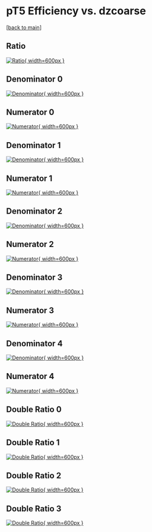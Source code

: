 # pT5 Efficiency vs. dzcoarse

[[back to main](./)]



## Ratio

[![Ratio](../mtv/var/pT5_loweta_0_0_eff_dzcoarse.png){ width=600px }](../mtv/var/pT5_loweta_0_0_eff_dzcoarse.pdf)

## Denominator 0

[![Denominator](../mtv/den/pT5_loweta_0_0_eff_dzcoarse_den0.png){ width=600px }](../mtv/den/pT5_loweta_0_0_eff_dzcoarse_den0.pdf)

## Numerator 0

[![Numerator](../mtv/num/pT5_loweta_0_0_eff_dzcoarse_num0.png){ width=600px }](../mtv/num/pT5_loweta_0_0_eff_dzcoarse_num0.pdf)

## Denominator 1

[![Denominator](../mtv/den/pT5_loweta_0_0_eff_dzcoarse_den1.png){ width=600px }](../mtv/den/pT5_loweta_0_0_eff_dzcoarse_den1.pdf)

## Numerator 1

[![Numerator](../mtv/num/pT5_loweta_0_0_eff_dzcoarse_num1.png){ width=600px }](../mtv/num/pT5_loweta_0_0_eff_dzcoarse_num1.pdf)

## Denominator 2

[![Denominator](../mtv/den/pT5_loweta_0_0_eff_dzcoarse_den2.png){ width=600px }](../mtv/den/pT5_loweta_0_0_eff_dzcoarse_den2.pdf)

## Numerator 2

[![Numerator](../mtv/num/pT5_loweta_0_0_eff_dzcoarse_num2.png){ width=600px }](../mtv/num/pT5_loweta_0_0_eff_dzcoarse_num2.pdf)

## Denominator 3

[![Denominator](../mtv/den/pT5_loweta_0_0_eff_dzcoarse_den3.png){ width=600px }](../mtv/den/pT5_loweta_0_0_eff_dzcoarse_den3.pdf)

## Numerator 3

[![Numerator](../mtv/num/pT5_loweta_0_0_eff_dzcoarse_num3.png){ width=600px }](../mtv/num/pT5_loweta_0_0_eff_dzcoarse_num3.pdf)

## Denominator 4

[![Denominator](../mtv/den/pT5_loweta_0_0_eff_dzcoarse_den4.png){ width=600px }](../mtv/den/pT5_loweta_0_0_eff_dzcoarse_den4.pdf)

## Numerator 4

[![Numerator](../mtv/num/pT5_loweta_0_0_eff_dzcoarse_num4.png){ width=600px }](../mtv/num/pT5_loweta_0_0_eff_dzcoarse_num4.pdf)

## Double Ratio 0

[![Double Ratio](../mtv/ratio/pT5_loweta_0_0_eff_dzcoarse_ratio0.png){ width=600px }](../mtv/ratio/pT5_loweta_0_0_eff_dzcoarse_ratio0.pdf)

## Double Ratio 1

[![Double Ratio](../mtv/ratio/pT5_loweta_0_0_eff_dzcoarse_ratio1.png){ width=600px }](../mtv/ratio/pT5_loweta_0_0_eff_dzcoarse_ratio1.pdf)

## Double Ratio 2

[![Double Ratio](../mtv/ratio/pT5_loweta_0_0_eff_dzcoarse_ratio2.png){ width=600px }](../mtv/ratio/pT5_loweta_0_0_eff_dzcoarse_ratio2.pdf)

## Double Ratio 3

[![Double Ratio](../mtv/ratio/pT5_loweta_0_0_eff_dzcoarse_ratio3.png){ width=600px }](../mtv/ratio/pT5_loweta_0_0_eff_dzcoarse_ratio3.pdf)

